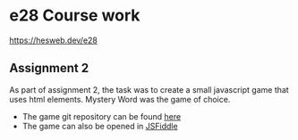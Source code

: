 # e28 Course work
<https://hesweb.dev/e28>


## Assignment 2

As part of assignment 2, the task was to create a small javascript game that uses html elements. Mystery Word was the game of choice.
- The game git repository can be found [here](https://github.com/DoryAzar/e28/tree/master/game)
- The game can also be opened in [JSFiddle](https://jsfiddle.net/Dory/nvd53c7m/)


